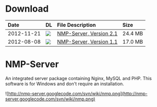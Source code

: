 # Download #

| **Date** | **DL** | **File Description** | **Size** |
|:---------|:-------|:---------------------|:---------|
| 2012-11-21 | [![](https://ssl.gstatic.com/codesite/ph/images/dl_arrow.gif)](http://nmp-server.googlecode.com/files/nmp-server-2.1.zip)  | [NMP-Server, Version 2.1](https://code.google.com/p/nmp-server/downloads/detail?name=nmp-server-2.1.zip&tm=2) | 24.4 MB  |
| 2012-08-08 | [![](https://ssl.gstatic.com/codesite/ph/images/dl_arrow.gif)](http://nmp-server.googlecode.com/files/NMP-Server%20v1.1.zip)  | [NMP-Server, Version 1.1](https://code.google.com/p/nmp-server/downloads/detail?name=NMP-Server%20v1.1.zip&tm=2) | 17.0 MB  |

# NMP-Server #

An integrated server package containing Nginx, MySQL and PHP.
This software is for Windows and don't require an installation.

![http://nmp-server.googlecode.com/svn/wiki/nmp.png](http://nmp-server.googlecode.com/svn/wiki/nmp.png)